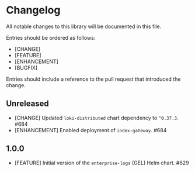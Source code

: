 # Changelog

All notable changes to this library will be documented in this file.

Entries should be ordered as follows:

- [CHANGE]
- [FEATURE]
- [ENHANCEMENT]
- [BUGFIX]

Entries should include a reference to the pull request that introduced the change.

## Unreleased

* [CHANGE] Updated `loki-distributed` chart dependency to `^0.37.3`. #684
* [ENHANCEMENT] Enabled deployment of `index-gateway`. #684

## 1.0.0

* [FEATURE] Initial version of the `enterprise-logs` (GEL) Helm chart. #629
